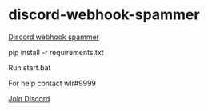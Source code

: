 # discord-webhook-spammer
<a href="" class="discord-button">Discord webhook spammer</a>

pip install -r requirements.txt

Run start.bat

For help contact wlr#9999

<a href="https://discord.gg/nexus-tools" class="discord-button">Join Discord</a>
